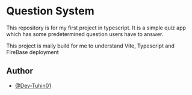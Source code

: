 
# Question System

This repository is for my first project in typescript. It is a simple quiz app which has some predetermined question users have to answer.

This project is maily build for me to understand Vite, Typescript and FireBase deployment

## Author

- [@Dev-Tuhin01](https://github.com/Dev-Tuhin01)


